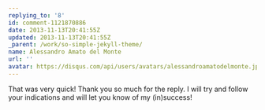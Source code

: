 ```yaml
---
replying_to: '8'
id: comment-1121870886
date: 2013-11-13T20:41:55Z
updated: 2013-11-13T20:41:55Z
_parent: /work/so-simple-jekyll-theme/
name: Alessandro Amato del Monte
url: ''
avatar: https://disqus.com/api/users/avatars/alessandroamatodelmonte.jpg
---
```


That was very quick! Thank you so much for the reply. I will try and follow your
indications and will let you know of my (in)success!
